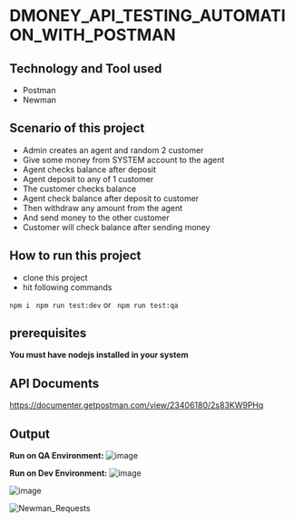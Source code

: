 # DMONEY_API_TESTING_AUTOMATION_WITH_POSTMAN

## Technology and Tool used

- Postman
- Newman

## Scenario of this project

- Admin creates an agent and random 2 customer
- Give some money from SYSTEM account to the agent
- Agent checks balance after deposit
- Agent deposit to any of 1 customer
- The customer checks balance
- Agent check balance after deposit to customer
- Then withdraw any amount from the agent
- And send money to the other customer
- Customer will check balance after sending money

## How to run this project

- clone this project
- hit following commands

``` npm i ```
``` npm run test:dev``` or 
``` npm run test:qa```

## prerequisites
**You must have nodejs installed in your system**


## API Documents
https://documenter.getpostman.com/view/23406180/2s83KW9PHq


## Output
**Run on QA Environment:**
![image](https://github.com/user-attachments/assets/ac173c33-983d-461d-b5e1-5206a1799142)

**Run on Dev Environment:**
![image](https://github.com/user-attachments/assets/c0232a94-2575-45bc-95c9-e836053d7450)


![image](https://github.com/user-attachments/assets/e9c17c4b-ab6b-4804-97b5-dfc3d92d3310)


![Newman_Requests](https://user-images.githubusercontent.com/54511128/192147515-c8ec9e1b-1483-4d14-b80f-08144d970439.png)
